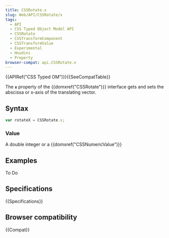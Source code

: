 ```yaml
---
title: CSSRotate.x
slug: Web/API/CSSRotate/x
tags:
  - API
  - CSS Typed Object Model API
  - CSSRotate
  - CSSTransformComponent
  - CSSTransformValue
  - Experimental
  - Houdini
  - Property
browser-compat: api.CSSRotate.x
---
```

{{APIRef("CSS Typed OM")}}{{SeeCompatTable}}

The **`x`** property of the
{{domxref("CSSRotate")}} interface gets and sets the abscissa or x-axis of the
translating vector.

## Syntax

```js
var rotateX = CSSRotate.x;
```

### Value

A double integer or a {{domxref("CSSNumericValue")}}

## Examples

To Do

## Specifications

{{Specifications}}

## Browser compatibility

{{Compat}}
